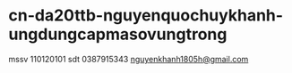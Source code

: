 # cn-da20ttb-nguyenquochuykhanh-ungdungcapmasovungtrong
mssv 110120101
sdt 0387915343
nguyenkhanh1805h@gmail.com
